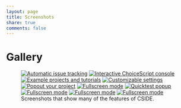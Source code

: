 ```yaml
---
layout: page
title: Screenshots
share: true
comments: false
---
```


# Gallery

<figure class="half">
	<a href="{{ site.url }}/images/screenshots/issues.png"><img src="{{ site.url }}/images/screenshots/issues.png" alt="Automatic issue tracking"></a>
	<a href="{{ site.url }}/images/screenshots/console.png"><img src="{{ site.url }}/images/screenshots/console.png" alt="Interactive ChoiceScript console"></a>
	<a href="{{ site.url }}/images/screenshots/examples.png"><img src="{{ site.url }}/images/screenshots/examples.png" alt="Example projects and tutorials"></a>
  <a href="{{ site.url }}/images/screenshots/settings.png"><img src="{{ site.url }}/images/screenshots/settings.png" alt="Customizable settings"></a>
	<a href="{{ site.url }}/images/screenshots/popout.png"><img src="{{ site.url }}/images/screenshots/popout.png" alt="Popout your project"></a>
  <a href="{{ site.url }}/images/screenshots/fullscreen.png"><img src="{{ site.url }}/images/screenshots/fullscreen.png" alt="Fullscreen mode"></a>
  <a href="{{ site.url }}/images/screenshots/quicktest.png"><img src="{{ site.url }}/images/screenshots/quicktest.png" alt="Quicktest popup"></a>
  <a href="{{ site.url }}/images/screenshots/fullscreen-complex.png"><img src="{{ site.url }}/images/screenshots/fullscreen-complex.png" alt="Fullscreen mode"></a>
  <a href="{{ site.url }}/images/screenshots/no-tab-panel.png"><img src="{{ site.url }}/images/screenshots/no-tab-panel.png" alt="Fullscreen mode"></a>
  <a href="{{ site.url }}/images/screenshots/console-magic.png"><img src="{{ site.url }}/images/screenshots/console-magic.png" alt="Fullscreen mode"></a>
	<figcaption>Screenshots that show many of the features of CSIDE.</figcaption>
</figure>
